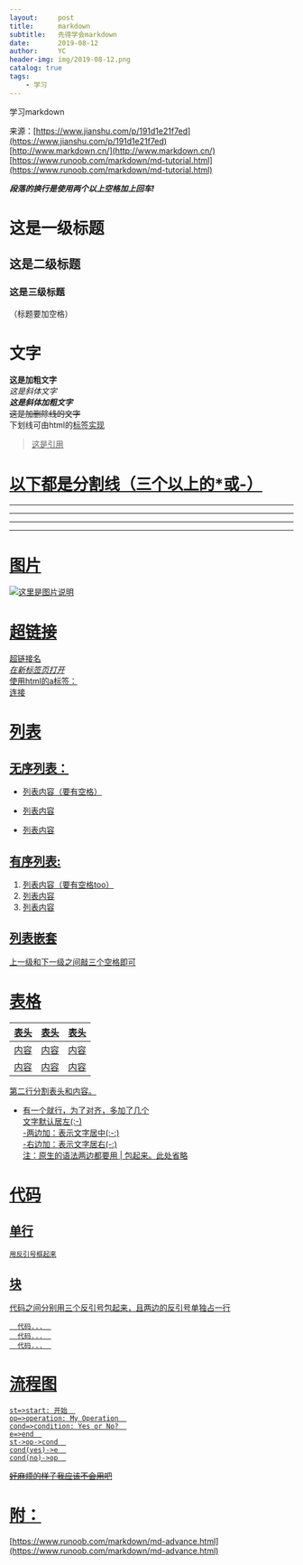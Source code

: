 ```yaml
---
layout:     post
title:      markdown
subtitle:   先得学会markdown
date:       2019-08-12
author:     YC
header-img: img/2019-08-12.png
catalog: true
tags:
    - 学习
---
```


学习markdown

来源：[https://www.jianshu.com/p/191d1e21f7ed](https://www.jianshu.com/p/191d1e21f7ed)  
      [http://www.markdown.cn/](http://www.markdown.cn/)  
      [https://www.runoob.com/markdown/md-tutorial.html](https://www.runoob.com/markdown/md-tutorial.html)  

***段落的换行是使用两个以上空格加上回车!***  

# 这是一级标题
## 这是二级标题
### 这是三级标题
（标题要加空格）  

# 文字  
**这是加粗文字**  
*这是斜体文字*  
***这是斜体加粗文字***  
~~这是加删除线的文字~~  
下划线可由html的<u>标签实现
>这是引用  


# 以下都是分割线（三个以上的*或-）  
---
----
***
*****


# 图片  
![这里是图片说明](图片地址 "图片title//可不加")  


# 超链接  
[超链接名](超链接地址 "超链接title//可不加")  
*在新标签页打开*  
使用html的a标签：  
<a href="https://" target= "_blank">连接</a>  


# 列表  
## 无序列表：  
- 列表内容（要有空格）  
+ 列表内容  
* 列表内容  
## 有序列表:  
1. 列表内容（要有空格too）  
2. 列表内容  
3. 列表内容  
## 列表嵌套  
上一级和下一级之间敲三个空格即可  


# 表格  
表头|表头|表头  
---|:--:|---:  
内容|内容|内容  
内容|内容|内容  
第二行分割表头和内容。  
- 有一个就行，为了对齐，多加了几个  
文字默认居左(:-)  
-两边加：表示文字居中(:-:)  
-右边加：表示文字居右(-:)  
注：原生的语法两边都要用 | 包起来。此处省略  


# 代码  
## 单行  
`用反引号框起来`  
## 块  
代码之间分别用三个反引号包起来，且两边的反引号单独占一行  
```  
  代码...  
  代码...  
  代码...  
```  


# 流程图  
```flow  
st=>start: 开始  
op=>operation: My Operation  
cond=>condition: Yes or No?  
e=>end  
st->op->cond  
cond(yes)->e  
cond(no)->op  
```  
~~好麻烦的样子我应该不会用吧~~  

# 附：  
[https://www.runoob.com/markdown/md-advance.html](https://www.runoob.com/markdown/md-advance.html)  
